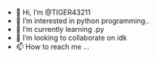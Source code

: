 - 👋 Hi, I’m @TIGER43211
- 👀 I’m interested in python programming..
- 🌱 I’m currently learning .py
- 💞️ I’m looking to collaborate on idk
- 📫 How to reach me ...

<!---
TIGER43211/TIGER43211 is a ✨ special ✨ repository because its `README.md` (this file) appears on your GitHub profile.
You can click the Preview link to take a look at your changes.
--->
